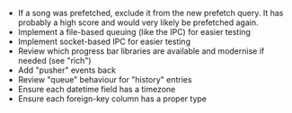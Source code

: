 - If a song was prefetched, exclude it from the new prefetch query. It has
  probably a high score and would very likely be prefetched again.
- Implement a file-based queuing (like the IPC) for easier testing
- Implement socket-based IPC for easier testing
- Review which progress bar libraries are available and modernise if needed
  (see "rich")
- Add "pusher" events back
- Review "queue" behaviour for "history" entries
- Ensure each datetime field has a timezone
- Ensure each foreign-key column has a proper type